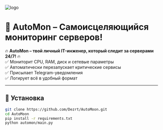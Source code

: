 ![logo](https://github.com/user-attachments/assets/20de5024-4fcd-4535-b475-a9baee66e3ee)

# 🚀 AutoMon – Самоисцеляющийся мониторинг серверов!

🔥 **AutoMon – твой личный IT-инженер, который следит за серверами 24/7!** 🔥  
✅ Мониторит CPU, RAM, диск и сетевые параметры  
✅ Автоматически перезапускает критические сервисы  
✅ Присылает Telegram-уведомления  
✅ Логирует всё в удобный формат  

---

## 📌 Установка
```bash
git clone https://github.com/Dezrt/AutoMoon.git
cd AutoMoon
pip install -r requirements.txt
python automon/main.py
